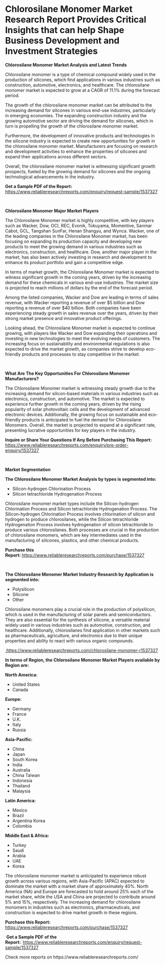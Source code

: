 <p><h1>Chlorosilane Monomer Market Research Report Provides Critical Insights that can help Shape Business Development and Investment Strategies</h1></p><p><strong>Chlorosilane Monomer Market Analysis and Latest Trends</strong></p>
<p><p>Chlorosilane monomer is a type of chemical compound widely used in the production of silicones, which find applications in various industries such as construction, automotive, electronics, and healthcare. The chlorosilane monomer market is expected to grow at a CAGR of 11.1% during the forecast period.</p><p>The growth of the chlorosilane monomer market can be attributed to the increasing demand for silicones in various end-use industries, particularly in emerging economies. The expanding construction industry and the growing automotive sector are driving the demand for silicones, which in turn is propelling the growth of the chlorosilane monomer market.</p><p>Furthermore, the development of innovative products and technologies in the silicone industry is expected to create new opportunities for growth in the chlorosilane monomer market. Manufacturers are focusing on research and development activities to enhance the properties of silicones and expand their applications across different sectors.</p><p>Overall, the chlorosilane monomer market is witnessing significant growth prospects, fueled by the growing demand for silicones and the ongoing technological advancements in the industry.</p></p>
<p><strong>Get a Sample PDF of the Report:&nbsp;</strong> <a href="https://www.reliableresearchreports.com/enquiry/request-sample/1537327">https://www.reliableresearchreports.com/enquiry/request-sample/1537327</a></p>
<p>&nbsp;</p>
<p><strong>Chlorosilane Monomer Major Market Players</strong></p>
<p><p>The Chlorosilane Monomer market is highly competitive, with key players such as Wacker, Dow, OCI, REC, Evonik, Tokuyama, Momentive, Sanmar Cabot, GCL, Tangshan SunFar, Henan Shangyu, and Wynca. Wacker, one of the leading companies in the Chlorosilane Monomer market, has been focusing on expanding its production capacity and developing new products to meet the growing demand in various industries such as electronics, construction, and healthcare. Dow, another major player in the market, has also been actively investing in research and development to enhance its product portfolio and gain a competitive edge.</p><p>In terms of market growth, the Chlorosilane Monomer market is expected to witness significant growth in the coming years, driven by the increasing demand for these chemicals in various end-use industries. The market size is projected to reach millions of dollars by the end of the forecast period.</p><p>Among the listed companies, Wacker and Dow are leading in terms of sales revenue, with Wacker reporting a revenue of over $5 billion and Dow reporting a revenue of over $40 billion. Both companies have been experiencing steady growth in sales revenue over the years, driven by their strong market presence and innovative product offerings.</p><p>Looking ahead, the Chlorosilane Monomer market is expected to continue growing, with players like Wacker and Dow expanding their operations and investing in new technologies to meet the evolving needs of customers. The increasing focus on sustainability and environmental regulations is also expected to drive the market growth, as companies strive to develop eco-friendly products and processes to stay competitive in the market.</p></p>
<p>&nbsp;</p>
<p><strong>What Are The Key Opportunities For Chlorosilane Monomer Manufacturers?</strong></p>
<p><p>The Chlorosilane Monomer market is witnessing steady growth due to the increasing demand for silicon-based materials in various industries such as electronics, construction, and automotive. The market is expected to experience further growth in the coming years, driven by the rising popularity of solar photovoltaic cells and the development of advanced electronic devices. Additionally, the growing focus on sustainable and eco-friendly products is anticipated to fuel the demand for Chlorosilane Monomers. Overall, the market is projected to expand at a significant rate, presenting lucrative opportunities for key players in the industry.</p></p>
<p><strong>Inquire or Share Your Questions If Any Before Purchasing This Report:</strong> <a href="https://www.reliableresearchreports.com/enquiry/pre-order-enquiry/1537327">https://www.reliableresearchreports.com/enquiry/pre-order-enquiry/1537327</a></p>
<p>&nbsp;</p>
<p><strong>Market Segmentation</strong></p>
<p><strong>The Chlorosilane Monomer Market Analysis by types is segmented into:</strong></p>
<p><ul><li>Silicon-hydrogen Chlorination Process</li><li>Silicon tetrachloride Hydrogenation Process</li></ul></p>
<p><p>Chlorosilane monomer market types include the Silicon-hydrogen Chlorination Process and Silicon tetrachloride Hydrogenation Process. The Silicon-hydrogen Chlorination Process involves chlorination of silicon and hydrogen to produce chlorosilanes, while the Silicon tetrachloride Hydrogenation Process involves hydrogenation of silicon tetrachloride to produce various chlorosilanes. Both processes are crucial in the production of chlorosilane monomers, which are key intermediates used in the manufacturing of silicones, plastics, and other chemical products.</p></p>
<p><strong>Purchase this Report:&nbsp;</strong><a href="https://www.reliableresearchreports.com/purchase/1537327">https://www.reliableresearchreports.com/purchase/1537327</a></p>
<p>&nbsp;</p>
<p><strong>The Chlorosilane Monomer Market Industry Research by Application is segmented into:</strong></p>
<p><ul><li>Polysilicon</li><li>Silicone</li><li>Other</li></ul></p>
<p><p>Chlorosilane monomers play a crucial role in the production of polysilicon, which is used in the manufacturing of solar panels and semiconductors. They are also essential for the synthesis of silicone, a versatile material widely used in various industries such as automotive, construction, and healthcare. Additionally, chlorosilanes find application in other markets such as pharmaceuticals, agriculture, and electronics due to their unique properties and ability to react with various organic compounds.</p></p>
<p><a href="https://www.reliableresearchreports.com/chlorosilane-monomer-r1537327">&nbsp;https://www.reliableresearchreports.com/chlorosilane-monomer-r1537327</a></p>
<p><strong>In terms of Region, the Chlorosilane Monomer Market Players available by Region are:</strong></p>
<p>
    <p> <strong> North America: </strong>
        <ul>
            <li>United States</li>
            <li>Canada</li>
        </ul>
        </p> 
    <p> <strong> Europe: </strong>
        <ul>
            <li>Germany</li>
            <li>France</li>
            <li>U.K.</li>
            <li>Italy</li>
            <li>Russia</li>
        </ul>
        </p> 
    <p> <strong> Asia-Pacific: </strong>
        <ul>
            <li>China</li>
            <li>Japan</li>
            <li>South Korea</li>
            <li>India</li>
            <li>Australia</li>
            <li>China Taiwan</li>
            <li>Indonesia</li>
            <li>Thailand</li>
            <li>Malaysia</li>
        </ul>
        </p> 
    <p> <strong> Latin America: </strong>
        <ul>
            <li>Mexico</li>
            <li>Brazil</li>
            <li>Argentina Korea</li>
            <li>Colombia</li>
        </ul>
        </p> 
    <p> <strong> Middle East & Africa: </strong>
        <ul>
            <li>Turkey</li>
            <li>Saudi</li>
            <li>Arabia</li>
            <li>UAE</li>
            <li>Korea</li>
        </ul>
    </p>
    </p>
<p><p>The chlorosilane monomer market is anticipated to experience robust growth across various regions, with Asia-Pacific (APAC) expected to dominate the market with a market share of approximately 40%. North America (NA) and Europe are forecasted to hold around 25% each of the market share, while the USA and China are projected to contribute around 5% and 15%, respectively. The increasing demand for chlorosilane monomers in industries such as electronics, pharmaceuticals, and construction is expected to drive market growth in these regions.</p></p>
<p><strong>Purchase this Report: </strong><a href="https://www.reliableresearchreports.com/purchase/1537327">https://www.reliableresearchreports.com/purchase/1537327</a></p>
<p>&nbsp;<strong>Get a Sample PDF of the Report:&nbsp;&nbsp;</strong><a href="https://www.reliableresearchreports.com/enquiry/request-sample/1537327">https://www.reliableresearchreports.com/enquiry/request-sample/1537327</a></p>
<p><strong></strong></p>
<p>Check more reports on https://www.reliableresearchreports.com/</p>